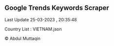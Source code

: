 

## Google Trends Keywords Scraper 
 
Last Update 25-03-2023 , 20:35:48

Country List :
VIETNAM.json



© Abdul Muttaqin 
